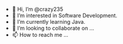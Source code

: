 - 👋 Hi, I’m @crazy235
- 👀 I’m interested in Software Development.
- 🌱 I’m currently learning Java.
- 💞️ I’m looking to collaborate on ...
- 📫 How to reach me ...

<!---
crazy235/crazy235 is a ✨ special ✨ repository because its `README.md` (this file) appears on your GitHub profile.
You can click the Preview link to take a look at your changes.
--->
